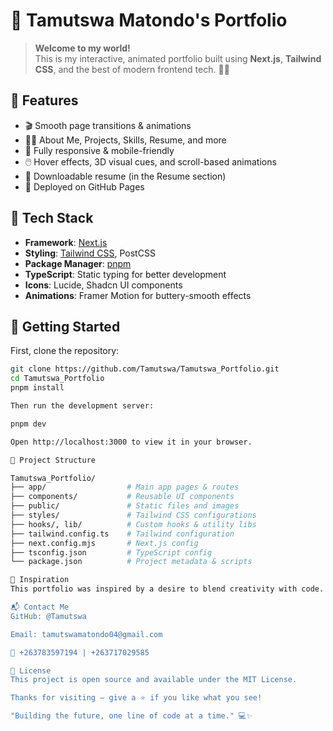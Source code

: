 # 🚀 Tamutswa Matondo's Portfolio

> **Welcome to my world!**  
> This is my interactive, animated portfolio built using **Next.js**, **Tailwind CSS**, and the best of modern frontend tech. 🎨✨

## 🌟 Features

- 🎬 Smooth page transitions & animations
- 🧑‍💻 About Me, Projects, Skills, Resume, and more
- 📱 Fully responsive & mobile-friendly
- 🖱️ Hover effects, 3D visual cues, and scroll-based animations
- 📄 Downloadable resume (in the Resume section)
- 🎯 Deployed on GitHub Pages

## 🔧 Tech Stack

- **Framework**: [Next.js](https://nextjs.org/)
- **Styling**: [Tailwind CSS](https://tailwindcss.com/), PostCSS
- **Package Manager**: [pnpm](https://pnpm.io/)
- **TypeScript**: Static typing for better development
- **Icons**: Lucide, Shadcn UI components
- **Animations**: Framer Motion for buttery-smooth effects

## 🚦 Getting Started

First, clone the repository:

```bash
git clone https://github.com/Tamutswa/Tamutswa_Portfolio.git
cd Tamutswa_Portfolio
pnpm install

Then run the development server:

pnpm dev

Open http://localhost:3000 to view it in your browser.

📁 Project Structure

Tamutswa_Portfolio/
├── app/                  # Main app pages & routes
├── components/           # Reusable UI components
├── public/               # Static files and images
├── styles/               # Tailwind CSS configurations
├── hooks/, lib/          # Custom hooks & utility libs
├── tailwind.config.ts    # Tailwind configuration
├── next.config.mjs       # Next.js config
├── tsconfig.json         # TypeScript config
└── package.json          # Project metadata & scripts

🧠 Inspiration
This portfolio was inspired by a desire to blend creativity with code. It's a showcase of who I am — a developer, designer, and dreamer. 🌈

📬 Contact Me
GitHub: @Tamutswa

Email: tamutswamatondo04@gmail.com

📱 +263783597194 | +263717029585

📄 License
This project is open source and available under the MIT License.

Thanks for visiting — give a ⭐ if you like what you see!

"Building the future, one line of code at a time." 💻✨
